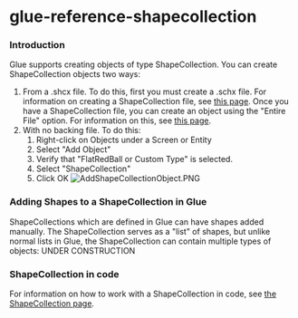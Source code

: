 # glue-reference-shapecollection

### Introduction

Glue supports creating objects of type ShapeCollection. You can create ShapeCollection objects two ways:

1. From a .shcx file. To do this, first you must create a .schx file. For information on creating a ShapeCollection file, see [this page](../../../../frb/docs/index.php). Once you have a ShapeCollection file, you can create an object using the "Entire File" option. For information on this, see [this page](../../../../frb/docs/index.php).
2. With no backing file. To do this:
   1. Right-click on Objects under a Screen or Entity
   2. Select "Add Object"
   3. Verify that "FlatRedBall or Custom Type" is selected.
   4. Select "ShapeCollection"
   5. Click OK ![AddShapeCollectionObject.PNG](../../../../media/migrated_media-AddShapeCollectionObject.PNG)

### Adding Shapes to a ShapeCollection in Glue

ShapeCollections which are defined in Glue can have shapes added manually. The ShapeCollection serves as a "list" of shapes, but unlike normal lists in Glue, the ShapeCollection can contain multiple types of objects: UNDER CONSTRUCTION

### ShapeCollection in code

For information on how to work with a ShapeCollection in code, see [the ShapeCollection page](../../../../frb/docs/index.php).
